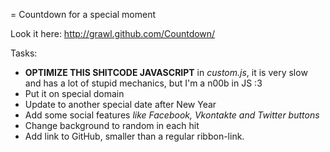 = Countdown for a special moment

Look it here: http://grawl.github.com/Countdown/

Tasks:

- **OPTIMIZE THIS SHITCODE JAVASCRIPT** in *custom.js*, it is very slow and has a lot of stupid mechanics, but I'm a n00b in JS :3
- Put it on special domain
- Update to another special date after New Year
- Add some social features *like Facebook, Vkontakte and Twitter buttons*
- Change background to random in each hit
- Add link to GitHub, smaller than a regular ribbon-link.